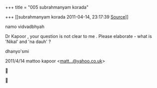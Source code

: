 +++
title = "005 subrahmanyam korada"

+++
[[subrahmanyam korada	2011-04-14, 23:17:39 [Source](https://groups.google.com/g/bvparishat/c/5Tues0YBxF8)]]



namo vidvadbhyah  
  
Dr Kapoor , your question is not clear to me . Please elaborate - what is 'Nikal' and 'na dauh' ?  
  
dhanyo'smi  
  

2011/4/14 mattoo kapoor \<[matt...@yahoo.co.uk]()\>





